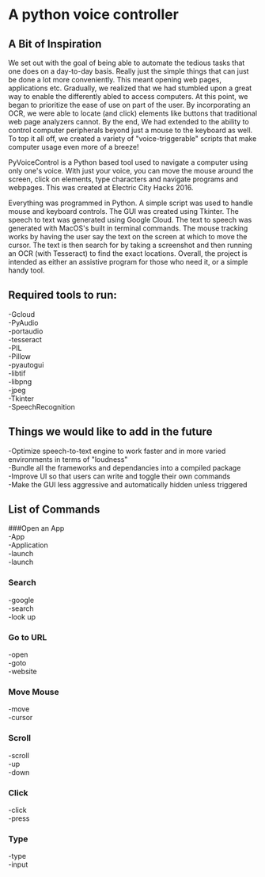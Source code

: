 # A python voice controller

## A Bit of Inspiration
We set out with the goal of being able to automate the tedious tasks that one does on a day-to-day basis. Really just the simple things that can just be done a lot more conveniently. This meant opening web pages, applications etc. Gradually, we realized that we had stumbled upon a great way to enable the differently abled to access computers. At this point, we began to prioritize the ease of use on part of the user. By incorporating an OCR, we were able to locate (and click) elements like buttons that traditional web page analyzers cannot. By the end, We had extended to the ability to control computer peripherals beyond just a mouse to the keyboard as well. To top it all off, we created a variety of "voice-triggerable" scripts that make computer usage even more of a breeze!

PyVoiceControl is a Python based tool used to navigate a computer using only one's voice. With just your voice, you can move the mouse around the screen, click on elements, type characters and navigate programs and webpages. This was created at Electric City Hacks 2016.  



Everything was programmed in Python. A simple script was used to handle mouse and keyboard controls. The GUI was created using Tkinter. The speech to text was generated using Google Cloud. The text to speech was generated with MacOS's built in terminal commands. The mouse tracking works by having the user say the text on the screen at which to move the cursor. The text is then search for by taking a screenshot and then running an OCR (with Tesseract) to find the exact locations. Overall, the project is intended as either an assistive program for those who need it, or a simple handy tool.   


## Required tools to run:
-Gcloud  
-PyAudio      
-portaudio  
-tesseract  
-PIL  
-Pillow  
-pyautogui    
-libtif  
-libpng  
-jpeg  
-Tkinter  
-SpeechRecognition  


## Things we would like to add in the future   
-Optimize speech-to-text engine to work faster and in more varied environments in terms of "loudness"   
-Bundle all the frameworks and dependancies into a compiled package   
-Improve UI so that users can write and toggle their own commands   
-Make the GUI less aggressive and automatically hidden unless triggered   

## List of Commands   
###Open an App   
-App   
-Application   
-launch   
-launch  

### Search
-google   
-search   
-look up   

### Go to URL   
-open   
-goto   
-website   

### Move Mouse   
-move   
-cursor   

### Scroll   
-scroll   
-up   
-down   

### Click   
-click   
-press   

### Type   
-type   
-input   
